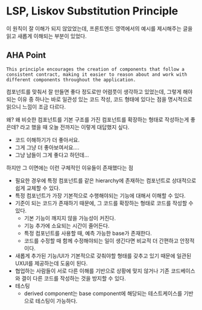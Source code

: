 # LSP, Liskov Substitution Principle

이 원칙이 잘 이해가 되지 않았었는데, 프론트엔드 영역에서의 예시를 제시해주는 글을 읽고 새롭게 이해되는 부분이 있었다.

## AHA Point

`This principle encourages the creation of components that follow a consistent contract, making it easier to reason about and work with different components throughout the application.`

컴포넌트를 맞춰서 잘 만들면 좋다 정도로만 어렴풋이 생각하고 있었는데, 그렇게 해야되는 이유 중 하나는 바로 일관성 있는 코드 작성, 코드 형태에 있다는 점을 명시적으로 읽으니 느낌이 조금 다르다.

왜? 왜 비슷한 컴포넌트를 기본 구조를 가진 컴포넌트를 확장하는 형태로 작성하는게 좋은데? 라고 했을 때 오늘 전까지는 이렇게 대답했지 싶다.

- 코드 이해하기가 더 좋아서요.
- 그게 그냥 더 좋아보여서요....
- 그냥 남들이 그게 좋다고 하던데...

하지만 그 이면에는 이런 구체적인 이유들이 존재했다는 점

- 필요한 경우에 특정 컴포넌트를 같은 hierarchy에 존재하는 컴포넌트로 상대적으로 쉽게 교체할 수 있다.
- 특정 컴포넌트가 가장 기본적으로 수행해야되는 기능에 대해서 이해할 수 있다.
- 기준이 되는 코드가 존재하기 때문에, 그 코드를 확장하는 형태로 코드를 작성할 수 있다.
  - 기본 기능이 깨지지 않을 가능성이 커진다.
  - 기능 추가에 소요되는 시간이 줄어든다.
  - 특정 컴포넌트를 사용할 때, 예측 가능한 base가 존재한다.
  - 코드를 수정할 때 함께 수정해야되는 일이 생긴다면 비교적 더 간편하고 안정적이다.
- 새롭게 추가된 기능/UI가 기본적으로 갖춰야할 형태를 갖추고 있기 때문에 일관된 UXUI를 제공하는데 도움이 된다.
- 협업하는 사람들이 서로 다른 이해를 기반으로 상황에 맞지 않거나 기존 코드베이스와 결이 다른 코드를 작성하는 것을 방지할 수 있다.
- 테스팅
  - derived component는 base component에 해당되는 테스트케이스를 기반으로 테스팅이 가능하다.
